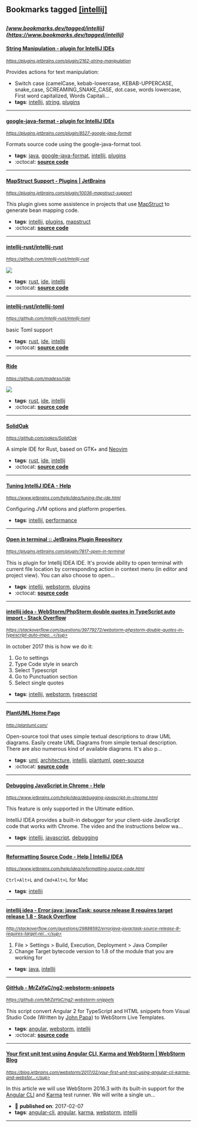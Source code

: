 ## Bookmarks tagged [[intellij]](https://www.bookmarks.dev/search?q=[intellij])

_<sup><sup>[www.bookmarks.dev/tagged/intellij](https://www.bookmarks.dev/tagged/intellij)</sup></sup>_
---
#### [String Manipulation - plugin for IntelliJ IDEs](https://plugins.jetbrains.com/plugin/2162-string-manipulation)
_<sup>https://plugins.jetbrains.com/plugin/2162-string-manipulation</sup>_

Provides actions for text manipulation:

* Switch case (camelCase, kebab-lowercase, KEBAB-UPPERCASE, snake_case, SCREAMING_SNAKE_CASE, dot.case, words lowercase, First word capitalized, Words Capitali...
* **tags**: [intellij](../tagged/intellij.md), [string](../tagged/string.md), [plugins](../tagged/plugins.md)
---
#### [google-java-format - plugin for IntelliJ IDEs](https://plugins.jetbrains.com/plugin/8527-google-java-format)
_<sup>https://plugins.jetbrains.com/plugin/8527-google-java-format</sup>_

Formats source code using the google-java-format tool.
* **tags**: [java](../tagged/java.md), [google-java-format](../tagged/google-java-format.md), [intellij](../tagged/intellij.md), [plugins](../tagged/plugins.md)
* :octocat: **[source code](https://github.com/google/google-java-format)**
---
#### [MapStruct Support - Plugins | JetBrains](https://plugins.jetbrains.com/plugin/10036-mapstruct-support)
_<sup>https://plugins.jetbrains.com/plugin/10036-mapstruct-support</sup>_

This plugin gives some assistence in projects that use [MapStruct](http://mapstruct.org/) to generate bean mapping code.
* **tags**: [intellij](../tagged/intellij.md), [plugins](../tagged/plugins.md), [mapstruct](../tagged/mapstruct.md)
* :octocat: **[source code](https://github.com/mapstruct/mapstruct-idea)**
---
#### [intellij-rust/intellij-rust](https://github.com/intellij-rust/intellij-rust)
_<sup>https://github.com/intellij-rust/intellij-rust</sup>_

[<img src="https://api.travis-ci.org/intellij-rust/intellij-rust.svg?branch=master">](https://travis-ci.org/intellij-rust/intellij-rust)
* **tags**: [rust](../tagged/rust.md), [ide](../tagged/ide.md), [intellij](../tagged/intellij.md)
* :octocat: **[source code](https://github.com/intellij-rust/intellij-rust)**
---
#### [intellij-rust/intellij-toml](https://github.com/intellij-rust/intellij-toml)
_<sup>https://github.com/intellij-rust/intellij-toml</sup>_

basic Toml support
* **tags**: [rust](../tagged/rust.md), [ide](../tagged/ide.md), [intellij](../tagged/intellij.md)
* :octocat: **[source code](https://github.com/intellij-rust/intellij-toml)**
---
#### [Ride](https://github.com/madeso/ride)
_<sup>https://github.com/madeso/ride</sup>_

[<img src="https://api.travis-ci.org/madeso/ride.svg?branch=master">](https://travis-ci.org/madeso/ride)
* **tags**: [rust](../tagged/rust.md), [ide](../tagged/ide.md), [intellij](../tagged/intellij.md)
* :octocat: **[source code](https://github.com/madeso/ride)**
---
#### [SolidOak](https://github.com/oakes/SolidOak)
_<sup>https://github.com/oakes/SolidOak</sup>_

A simple IDE for Rust, based on GTK+ and [Neovim](https://github.com/neovim/neovim)
* **tags**: [rust](../tagged/rust.md), [ide](../tagged/ide.md), [intellij](../tagged/intellij.md)
* :octocat: **[source code](https://github.com/oakes/SolidOak)**
---
#### [Tuning IntelliJ IDEA - Help](https://www.jetbrains.com/help/idea/tuning-the-ide.html)
_<sup>https://www.jetbrains.com/help/idea/tuning-the-ide.html</sup>_

Configuring JVM options and platform properties.
    
* **tags**: [intellij](../tagged/intellij.md), [performance](../tagged/performance.md)
---
#### [Open in terminal :: JetBrains Plugin Repository](https://plugins.jetbrains.com/plugin/7817-open-in-terminal)
_<sup>https://plugins.jetbrains.com/plugin/7817-open-in-terminal</sup>_

This is plugin for Intellij IDEA IDE. It's provide ability to open terminal with current file location by corresponding action in context menu (in editor and project view). You can also choose to open...
* **tags**: [intellij](../tagged/intellij.md), [webstorm](../tagged/webstorm.md), [plugins](../tagged/plugins.md)
* :octocat: **[source code](https://github.com/luktom/OpenInTerminal)**
---
#### [intellij idea - WebStorm/PhpStorm double quotes in TypeScript auto import - Stack Overflow](https://stackoverflow.com/questions/39779272/webstorm-phpstorm-double-quotes-in-typescript-auto-import)
_<sup>https://stackoverflow.com/questions/39779272/webstorm-phpstorm-double-quotes-in-typescript-auto-impo...</sup>_

In october 2017 this is how we do it:

1. Go to settings
2. Type Code style in search
3. Select Typescript
4. Go to Punctuation section
5. Select single quotes
* **tags**: [intellij](../tagged/intellij.md), [webstorm](../tagged/webstorm.md), [typescript](../tagged/typescript.md)
---
#### [PlantUML Home Page](http://plantuml.com/)
_<sup>http://plantuml.com/</sup>_

Open-source tool that uses simple textual descriptions to draw UML diagrams.
Easily create UML Diagrams from simple textual description. There are also numerous kind of available diagrams. It's also p...
* **tags**: [uml](../tagged/uml.md), [architecture](../tagged/architecture.md), [intellij](../tagged/intellij.md), [plantuml](../tagged/plantuml.md), [open-source](../tagged/open-source.md)
* :octocat: **[source code](https://github.com/plantuml/plantuml)**
---
#### [Debugging JavaScript in Chrome - Help](https://www.jetbrains.com/help/idea/debugging-javascript-in-chrome.html)
_<sup>https://www.jetbrains.com/help/idea/debugging-javascript-in-chrome.html</sup>_

This feature is only supported in the Ultimate edition.

IntelliJ IDEA provides a built-in debugger for your client-side JavaScript code that works with Chrome. The video and the instructions below wa...
* **tags**: [intellij](../tagged/intellij.md), [javascript](../tagged/javascript.md), [debugging](../tagged/debugging.md)
---
#### [Reformatting Source Code - Help | IntelliJ IDEA](https://www.jetbrains.com/help/idea/reformatting-source-code.html)
_<sup>https://www.jetbrains.com/help/idea/reformatting-source-code.html</sup>_

`Ctrl+Alt+L` and `Cmd+Alt+L` for Mac
* **tags**: [intellij](../tagged/intellij.md)
---
#### [intellij idea - Error:java: javacTask: source release 8 requires target release 1.8 - Stack Overflow](http://stackoverflow.com/questions/29888592/errorjava-javactask-source-release-8-requires-target-release-1-8)
_<sup>http://stackoverflow.com/questions/29888592/errorjava-javactask-source-release-8-requires-target-rel...</sup>_

1. File > Settings > Build, Execution, Deployment > Java Compiler
2. Change Target bytecode version to 1.8 of the module that you are working for
* **tags**: [java](../tagged/java.md), [intellij](../tagged/intellij.md)
---
#### [GitHub - MrZaYaC/ng2-webstorm-snippets](https://github.com/MrZaYaC/ng2-webstorm-snippets)
_<sup>https://github.com/MrZaYaC/ng2-webstorm-snippets</sup>_

This script convert Angular 2 for TypeScript and HTML snippets from Visual Studio Code (Written by [John Papa](https://github.com/johnpapa/vscode-angular-snippets)) to WebStorm Live Templates.
* **tags**: [angular](../tagged/angular.md), [webstorm](../tagged/webstorm.md), [intellij](../tagged/intellij.md)
* :octocat: **[source code](https://github.com/MrZaYaC/ng2-webstorm-snippets)**
---
#### [Your first unit test using Angular CLI, Karma and WebStorm | WebStorm Blog](https://blog.jetbrains.com/webstorm/2017/02/your-first-unit-test-using-angular-cli-karma-and-webstorm/)
_<sup>https://blog.jetbrains.com/webstorm/2017/02/your-first-unit-test-using-angular-cli-karma-and-webstor...</sup>_

In this article we will use WebStorm 2016.3 with its built-in support for the [Angular CLI](https://cli.angular.io/) and [Karma](https://karma-runner.github.io/) test runner. We will write a single un...
* :calendar: **published on**: 2017-02-07
* **tags**: [angular-cli](../tagged/angular-cli.md), [angular](../tagged/angular.md), [karma](../tagged/karma.md), [webstorm](../tagged/webstorm.md), [intellij](../tagged/intellij.md)
---
